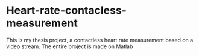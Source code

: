 # Heart-rate-contacless-measurement
This is my thesis project, a contactless heart rate measurement based on a video stream.
The entire project is made on Matlab
